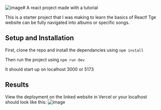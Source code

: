 ![image](https://github.com/user-attachments/assets/4257b355-d19e-41cd-8ab8-4f91a8dd4254)# A react project made with a tutorial

This is a starter project that I was making to learn the basics of React! Tge website can be fully navigated into albums or specific songs.

## Setup and Installation

First, clone the repo and install the dependancies using `npm install`

Then run the project using `npm run dev`

It should start up on localhost 3000 or 5173

## Results
View the deployment on the linked website in Vercel or your localhost should look like this:
![image](https://github.com/user-attachments/assets/3274f53a-33e8-43b4-8dcc-ff1d7d0c38fb)
